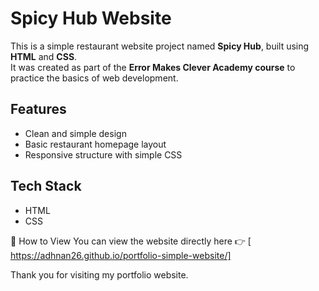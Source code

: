 # Spicy Hub Website

This is a simple restaurant website project named **Spicy Hub**, built using **HTML** and **CSS**.  
It was created as part of the **Error Makes Clever Academy course** to practice the basics of web development.

## Features
- Clean and simple design
- Basic restaurant homepage layout
- Responsive structure with simple CSS

## Tech Stack
- HTML
- CSS


📌 How to View You can view the website directly here 👉 [ https://adhnan26.github.io/portfolio-simple-website/]

Thank you for visiting my portfolio website.
